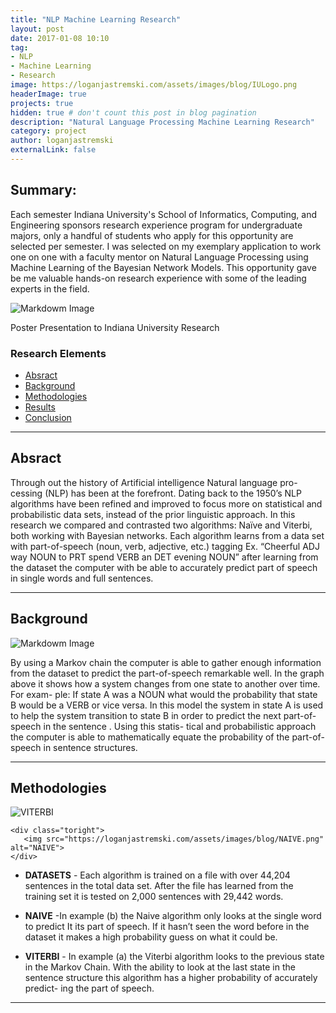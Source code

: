 ```yaml
---
title: "NLP Machine Learning Research"
layout: post
date: 2017-01-08 10:10
tag:
- NLP
- Machine Learning
- Research
image: https://loganjastremski.com/assets/images/blog/IULogo.png 
headerImage: true
projects: true
hidden: true # don't count this post in blog pagination
description: "Natural Language Processing Machine Learning Research"
category: project
author: loganjastremski
externalLink: false
---
```


## Summary:
Each semester Indiana University's School of Informatics, Computing, and Engineering sponsors research experience program for undergraduate majors, only a handful of students who apply for this opportunity are selected per semester. I was selected on my exemplary application to work one on one with a faculty mentor on Natural Language Processing using Machine Learning of the Bayesian Network Models. This opportunity gave be me valuable hands-on research experience with some of the leading experts in the field.


![Markdowm Image][1]
<figcaption class="caption">Poster Presentation to Indiana University Research</figcaption>




### Research Elements
- [Absract](#Absract)
- [Background](#Background)
- [Methodologies](#Methodologies)
- [Results](#Results)
- [Conclusion](#Conclusion)

---

## Absract

Through out the history of Artificial intelligence Natural language pro-
cessing (NLP) has been at the forefront. Dating back to the 1950’s NLP 
algorithms have been refined and improved to focus more on statistical
and probabilistic data sets, instead of the prior linguistic approach. In
this research we compared and contrasted two algorithms: Naïve and
Viterbi, both working with Bayesian networks. Each algorithm learns
from a data set with part-of-speech (noun, verb, adjective, etc.) tagging
Ex. “Cheerful ADJ way NOUN to PRT spend VERB an DET evening NOUN”
after learning from the dataset the computer with be able to accurately
predict part of speech in single words and full sentences.

---

## Background

![Markdowm Image][2]

By using a Markov chain the computer is able to gather
enough information from the dataset to predict the
part-of-speech remarkable well. In the graph above it shows how
a system changes from one state to another over time. For exam-
ple: If state A was a NOUN what would the probability that state
B would be a VERB or vice versa. In this model the system in
state A is used to help the system transition to state B in order to
predict the next part-of-speech in the sentence . Using this statis-
tical and probabilistic approach the computer is able to mathematically
 equate the probability of the part-of-speech in sentence structures.

 ---

## Methodologies


 <div class="side-by-side">
    <div class="toleft">
        <img src="https://loganjastremski.com/assets/images/blog/VITERBI.png" alt="VITERBI">
    </div>

    <div class="toright">
       <img src="https://loganjastremski.com/assets/images/blog/NAIVE.png" alt="NAIVE">
    </div>
</div>

* **DATASETS** - Each algorithm is trained on a file with over 44,204 sentences in
the total data set. After the file has learned from the training set it
is tested on 2,000 sentences with 29,442 words.

* **NAIVE** -In example (b) the Naive algorithm only looks at the single word
to predict It its part of speech. If it hasn’t seen the word before in
the dataset it makes a high probability guess on what it could be.

* **VITERBI** - In example (a) the Viterbi algorithm looks to the previous state in the
Markov Chain. With the ability to look at the last state in the sentence
structure this algorithm has a higher probability of accurately predict-
ing the part of speech.

---

[1]: https://loganjastremski.com/assets/images/blog/MachineLearningPoster.png
[2]: https://loganjastremski.com/assets/images/blog/MC.png
